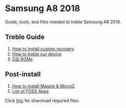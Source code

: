 # Samsung A8 2018
Guide, tools, and files needed to treble Samsung A8 2018.

## Treble Guide
1. [How to install custom recovery](https://github.com/yoshiumikuni/samsung-a8-treble-project/blob/main/Guide/install-custom-recovery.md)
2. [How to treble our device](https://github.com/yoshiumikuni/samsung-a8-treble-project/blob/main/Guide/install-treble.md)
3. [GSI ROMs](https://github.com/yoshiumikuni/samsung-a8-treble-project/blob/main/Guide/install-gsi-rom.md)

## Post-install
1. [How to install Magisk & MicroG](https://github.com/yoshiumikuni/samsung-a8-treble-project/blob/main/Guide/install-magisk-microg.md)
2. [List of FOSS Apps](https://github.com/offa/android-foss)

Click [this](ttps://github.com/yoshiumikuni/samsung-a8-treble-project/blob/main/Files/README.md) for download required files.

